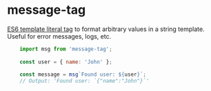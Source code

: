 
# message-tag

[ES6 template literal tag](https://developer.mozilla.org/en-US/docs/Web/JavaScript/Reference/Template_literals) to format arbitrary values in a string template. Useful for error messages, logs, etc.

```js
    import msg from 'message-tag';
    
    const user = { name: 'John' };
    
    const message = msg`Found user: ${user}`;
    // Output: 'Found user: `{"name":"John"}`'
```
